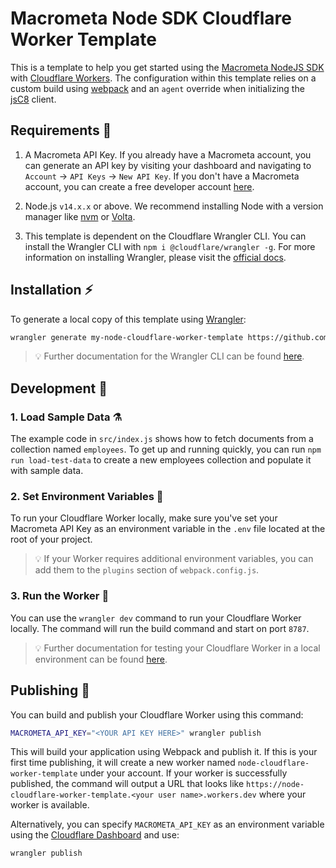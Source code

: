 # Macrometa Node SDK Cloudflare Worker Template

This is a template to help you get started using the [Macrometa NodeJS SDK](https://www.npmjs.com/package/jsc8) with [Cloudflare Workers](https://workers.cloudflare.com/). The configuration within this template relies on a custom build using [webpack](https://webpack.js.org/) and an `agent` override when initializing the [jsC8](https://github.com/macrometacorp/jsC8) client.

## Requirements 🥁

1. A Macrometa API Key. If you already have a Macrometa account, you can generate an API key by visiting your dashboard and navigating to `Account` → `API Keys` → `New API Key`. If you don't have a Macrometa account, you can create a free developer account [here](https://auth.paas.macrometa.io/signup).

2. Node.js `v14.x.x` or above. We recommend installing Node with a version manager like [nvm](https://github.com/nvm-sh/nvm#installing-and-updating) or [Volta](https://volta.sh/). 

3. This template is dependent on the Cloudflare Wrangler CLI. You can install the Wrangler CLI with `npm i @cloudflare/wrangler -g`. For more information on installing Wrangler, please visit the [official docs](https://developers.cloudflare.com/workers/cli-wrangler/install-update/).

## Installation ⚡

To generate a local copy of this template using [Wrangler](https://github.com/cloudflare/wrangler):

```bash
wrangler generate my-node-cloudflare-worker-template https://github.com/macrometacorp/node-cloudflare-worker-template
```

> 💡 Further documentation for the Wrangler CLI can be found [here](https://developers.cloudflare.com/workers/tooling/wrangler).

## Development 💾

### 1. Load Sample Data ⚗️

The example code in `src/index.js` shows how to fetch documents from a collection named `employees`. To get up and running quickly, you can run `npm run load-test-data` to create a new employees collection and populate it with sample data.

### 2. Set Environment Variables 🌵

To run your Cloudflare Worker locally, make sure you've set your Macrometa API Key as an environment variable in the `.env` file located at the root of your project.

> 💡 If your Worker requires additional environment variables, you can add them to the `plugins` section of `webpack.config.js`.

### 3. Run the Worker 🚂

You can use the `wrangler dev` command to run your Cloudflare Worker locally. The command will run the build command and start on port `8787`.

> 💡 Further documentation for testing your Cloudflare Worker in a local environment can be found [here](https://developers.cloudflare.com/workers/cli-wrangler/commands/#dev).

## Publishing 🚀

You can build and publish your Cloudflare Worker using this command:

```bash
MACROMETA_API_KEY="<YOUR API KEY HERE>" wrangler publish
```

This will build your application using Webpack and publish it. If this is your first time publishing, it will create a new worker named `node-cloudflare-worker-template` under your account. If your worker is successfully published, the command will output a URL that looks like `https://node-cloudflare-worker-template.<your user name>.workers.dev` where your worker is available.

Alternatively, you can specify `MACROMETA_API_KEY` as an environment variable using the [Cloudflare Dashboard](https://developers.cloudflare.com/workers/platform/environment-variables/#environment-variables-via-the-dashboard) and use:

```bash
wrangler publish
```